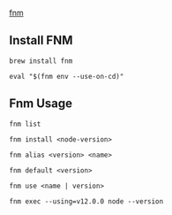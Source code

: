 [fnm](https://fnm.vercel.app/ "https://fnm.vercel.app")

## Install FNM
```
brew install fnm

eval "$(fnm env --use-on-cd)"

```

## Fnm Usage

```
fnm list

fnm install <node-version>

fnm alias <version> <name>

fnm default <version>

fnm use <name | version>

fnm exec --using=v12.0.0 node --version

```